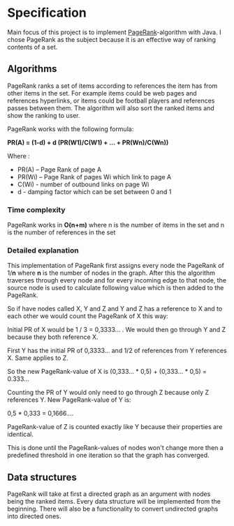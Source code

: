 
# Specification

Main focus of this project is to implement [PageRank](http://en.wikipedia.org/wiki/PageRank)-algorithm with Java.
I chose PageRank as the subject because it is an effective way of ranking contents of a set. 

## Algorithms
PageRank ranks a set of items according to references the item has from other items in the set. For example items could be web pages and
references hyperlinks, or items could be football players and references passes between them.
The algorithm will also sort the ranked items and show the ranking to user.

PageRank works with the following formula:

**PR(A) = (1-d) + d (PR(W1)/C(W1) + ... + PR(Wn)/C(Wn))**

Where :
 - PR(A) – Page Rank of page A
 - PR(Wi) – Page Rank of pages Wi which link to page A
 - C(Wi) - number of outbound links on page Wi
 - d - damping factor which can be set between 0 and 1
 

### Time complexity
PageRank works in **O(n+m)** where n is the number of items in the set and n is the number of references in the set

### Detailed explanation

This implementation of PageRank first assigns every node the PageRank of 1/**n** where **n** is the number of nodes in the 
graph. After this the algorithm traverses through every node and for every incoming edge to that node, the source node is used
to calculate following value which is then added to the PageRank.

So if have nodes called X, Y and Z and Y and Z has a reference to X and to each other we would count the PageRank of X this way:

Initial PR of X would be 1 / 3 = 0,3333... . We would then go through Y and Z because they both reference X. 

First Y has the initial PR of 0,3333... and 1/2 of references from Y references X. Same applies to Z. 

So the new PageRank-value of X is (0,333... * 0,5)  +  (0,333... * 0,5) = 0.333...

Counting the PR of Y would only need to go through Z because only Z references Y. New PageRank-value of Y is:

0,5 * 0,333 = 0,1666....

PageRank-value of Z is counted exactly like Y because their properties are identical.

This is done until the PageRank-values of nodes won't change more then a predefined threshold in one iteration so that the graph has converged.
  


## Data structures
PageRank will take at first a directed graph as an argument with nodes being the ranked items. Every data structure will be
implemented from the beginning. There will also be a functionality to convert undirected graphs into directed ones.

